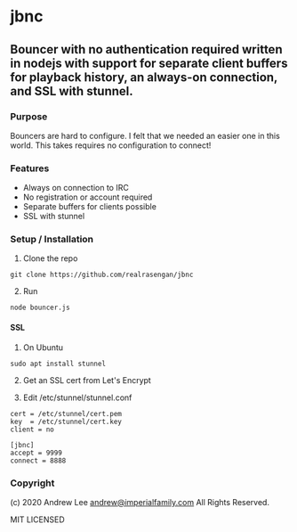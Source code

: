# jbnc
## Bouncer with no authentication required written in nodejs with support for separate client buffers for playback history, an always-on connection, and SSL with stunnel.

### Purpose
Bouncers are hard to configure.  I felt that we needed an easier one in this world.  This takes requires no configuration to connect!

### Features
- Always on connection to IRC
- No registration or account required
- Separate buffers for clients possible
- SSL with stunnel

### Setup / Installation
1. Clone the repo
```
git clone https://github.com/realrasengan/jbnc
```

2. Run
```
node bouncer.js
```

#### SSL
1. On Ubuntu
```
sudo apt install stunnel
```

2. Get an SSL cert from Let's Encrypt

3. Edit /etc/stunnel/stunnel.conf
```
cert = /etc/stunnel/cert.pem
key  = /etc/stunnel/cert.key
client = no

[jbnc]
accept = 9999
connect = 8888
```

### Copyright
(c) 2020 Andrew Lee <andrew@imperialfamily.com>
All Rights Reserved.

MIT LICENSED
